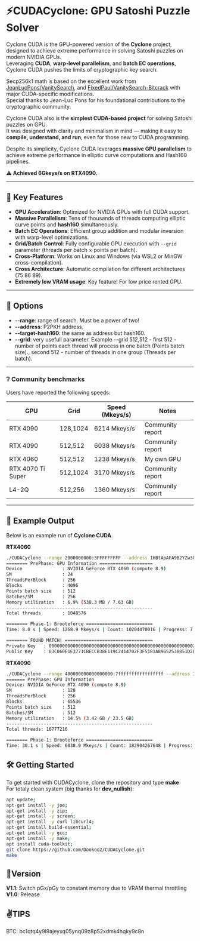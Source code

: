 # ⚡CUDACyclone: GPU Satoshi Puzzle Solver

Cyclone CUDA is the GPU-powered version of the **Cyclone** project, designed to achieve extreme performance in solving Satoshi puzzles on modern NVIDIA GPUs.  
Leveraging **CUDA**, **warp-level parallelism**, and **batch EC operations**, Cyclone CUDA pushes the limits of cryptographic key search.

Secp256k1 math is based on the excellent work from [JeanLucPons/VanitySearch](https://github.com/JeanLucPons/VanitySearch), and [FixedPaul/VanitySearch-Bitcrack](https://github.com/FixedPaul) with major CUDA-specific modifications.  
Special thanks to Jean-Luc Pons for his foundational contributions to the cryptographic community.

Cyclone CUDA also is the **simplest CUDA-based project** for solving Satoshi puzzles on GPU.  
It was designed with clarity and minimalism in mind — making it easy to **compile, understand, and run**, even for those new to CUDA programming.  

Despite its simplicity, Cyclone CUDA leverages **massive GPU parallelism** to achieve extreme performance in elliptic curve computations and Hash160 pipelines. 

⚠️ **Achieved 6Gkeys/s on RTX4090.** 

---

## 🚀 Key Features

- **GPU Acceleration**: Optimized for NVIDIA GPUs with full CUDA support.
- **Massive Parallelism**: Tens of thousands of threads computing elliptic curve points and **hash160** simultaneously.
- **Batch EC Operations**: Efficient group addition and modular inversion with warp-level optimizations.
- **Grid/Batch Control**: Fully configurable GPU execution with `--grid` parameter (threads per batch × points per batch).
- **Cross-Platform**: Works on Linux and Windows (via WSL2 or MinGW cross-compilation).
- **Cross Architecture**: Automatic compilation for different architectures (75 86 89).
- **Extremely low VRAM usage**: Key feature! For low price rented GPU.
---

## 🚀 Options
- **--range**: range of search. Must be a power of two!
- **--address**: P2PKH address.
- **--target-hash160**: the same as address but hash160.
- **--grid**: very usefull parameter. Example --grid 512,512 - first 512 - number of points each thread will process in one batch (Points batch size)., second 512 - number of threads in one group (Threads per batch).

---

### ❔ Community benchmarks

Users have reported the following speeds:

| GPU               | Grid      | Speed (Mkeys/s) | Notes                  |
|-------------------|-----------|-----------------|------------------------|
| RTX 4090          | 128,1024  | 6214 Mkeys/s    | Community report       |
| RTX 4090          | 512,512   | 6038 Mkeys/s    | Community report       |
| RTX 4060          | 512,512   | 1238 Mkeys/s    | My own GPU             |
| RTX 4070 Ti Super | 512,1024  | 3170 Mkeys/s    | Community report       |
| L4-2Q             | 512,256   | 1360 Mkeys/s    | Community report       |

---

## 🔷 Example Output

Below is an example run of **Cyclone CUDA**.  

**RTX4060**

```bash
./CUDACyclone --range 2000000000:3FFFFFFFFF --address 1HBtApAFA9B2YZw3G2YKSMCtb3dVnjuNe2 --grid 512,256
======== PrePhase: GPU Information ====================
Device               : NVIDIA GeForce RTX 4060 (compute 8.9)
SM                   : 24
ThreadsPerBlock      : 256
Blocks               : 4096
Points batch size    : 512
Batches/SM           : 256
Memory utilization   : 6.9% (538.3 MB / 7.63 GB)
------------------------------------------------------- 
Total threads        : 1048576

======== Phase-1: Brooteforce =========================
Time: 8.0 s | Speed: 1268.9 Mkeys/s | Count: 10204470016 | Progress: 7.42 %

======== FOUND MATCH! =================================
Private Key   : 00000000000000000000000000000000000000000000000000000022382FACD0
Public Key    : 03C060E1E3771CBECCB38E119C2414702F3F5181A89652538851D2E3886BDD70C6
```

**RTX4090**
```bash
./CUDACyclone --range 400000000000000000:7fffffffffffffffff --address 1PWo3JeB9jrGwfHDNpdGK54CRas/fsVzXU --grid 512,512
======= PrePhase: GPU Information
Device: NVIDIA GeForce RTX 4090 (compute 8.9)
SM                   : 128
ThreadsPerBlock      : 256
Blocks               : 65536
Points batch size    : 512
Batches/SM           : 512
Memory utilization   : 14.5% (3.42 GB / 23.5 GB)
------------------------------------------------------- 
Total threads: 16777216

======== Phase-1: Brooteforce =========================
Time: 30.1 s | Speed: 6038.9 Mkeys/s | Count: 182904267648 | Progress: 0.00 %
```

## 🛠️ Getting Started
To get started with CUDACyclone, clone the repository and type **make**  
For totaly clean system (big thanks for **dev_nullish**):
```bash
apt update;
apt-get install -y joe;
apt-get install -y zip;
apt-get install -y screen;
apt-get install -y curl libcurl4;
apt-get install build-essential;
apt-get install -y gcc;
apt-get install -y make;
apt install cuda-toolkit;
git clone https://github.com/Dookoo2/CUDACyclone.git
make
```
## 🚧**Version**
**V1.1**: Switch pGx/pGy to constant memory due to VRAM thermal throttling  
**V1.0**: Release



## ✌️**TIPS**
BTC: bc1qtq4y9l9ajeyxq05ynq09z8p52xdmk4hqky9c8n
